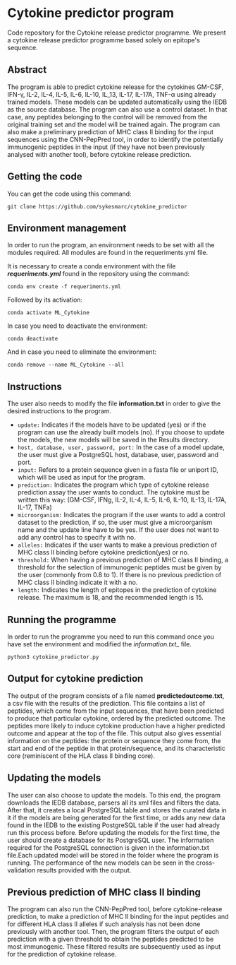 # Cytokine predictor program

Code repository for the Cytokine release predictor programme. We present a cytokine release predictor programme based solely on epitope's sequence. 

## Abstract 

The program is able to predict cytokine release for the cytokines GM-CSF, IFN-γ, IL-2, IL-4, IL-5, IL-6, IL-10, IL_13, IL-17, IL-17A, TNF-α using already trained models. These models can be updated automatically using the IEDB as the source database. The program can also use a control dataset. In that case, any peptides belonging to the control will be removed from the original training set and the model will be trained again. The program can also make a preliminary prediction of MHC class II binding for the input sequences using the CNN-PepPred tool, in order to identify the potentially immunogenic peptides in the input (if they have not been previously analysed with another tool), before cytokine release prediction. 

## Getting the code

You can get the code using this command:

```
git clone https://github.com/sykesmarc/cytokine_predictor
```

## Environment management

In order to run the program, an environment needs to be set with all the modules required. All modules are found in the requeriments.yml file. 

It is necessary to create a conda environment with the file **_requeriments.yml_** found in the repository using the command:
```
conda env create -f requeriments.yml
```
Followed by its activation:
```
conda activate ML_Cytokine
```
In case you need to deactivate the environment:
```
conda deactivate
```
And in case you need to eliminate the environment:
```
conda remove --name ML_Cytokine --all
```
## Instructions

The user also needs to modify the file __information.txt__ in order to give the desired instructions to the program.

- `update:`  Indicates if the models have to be updated (yes) or if the program can use the already built models (no). If you choose to update the models, the new models will be saved in the Results directory. 
- `host, database, user, password, port:` In the case of a model update, the user must give a PostgreSQL host, database, user, password and port. 
- `input:` Refers to a protein sequence given in a fasta file or uniport ID, which will be used as input for the program. 
- `prediction:` Indicates the program which type of cytokine release prediction assay the user wants to conduct. The cytokine must be written this way: (GM-CSF, IFNg, IL-2, IL-4, IL-5, IL-6, IL-10, IL-13, IL-17A, IL-17, TNFa)
- `microorganism:` Indicates the program if the user wants to add a control dataset to the prediction, if so, the user must give a microorganism name and the update line have to be yes. If the user does not want to add any control has to specify it with no.  
- `alleles:` Indicates if the user wants to make a previous prediction of MHC class II binding before cytokine prediction(yes) or no. 
- `threshold:` When having a previous prediction of MHC class II binding, a threshold for the selection of immunogenic peptides must be given by the user (commonly from 0.8 to 1). If there is no previous prediction of MHC class II binding indicate it with a no. 
- `length:` Indicates the length of epitopes in the prediction of cytokine release. The maximum is 18, and the recommended length is 15.


## Running the programme

In order to run the programme you need to run this command once you have set the environment and modified the _information.txt__ file. 

```
python3 cytokine_predictor.py
```

## Output for cytokine prediction

The output of the program consists of a file named __predictedoutcome.txt__, a csv file with the results of the prediction. This file contains a list of peptides, which come from the input sequences, that have been predicted to produce that particular cytokine, ordered by the predicted outcome. The peptides more likely to induce cytokine production have a higher predicted outcome and appear at the top of the file. This output also gives essential information on the peptides: the protein or sequence they come from, the start and end of the peptide in that protein/sequence, and its characteristic core (reminiscent of the HLA class II binding core). 

## Updating the models

The user can also choose to update the models. To this end, the program downloads the IEDB database, parsers all its xml files and filters the data. After that, it creates a local PostgreSQL table and stores the curated data in it if the models are being generated for the first time, or adds any new data found in the IEDB to the existing PostgreSQL table if the user had already run this process before. Before updating the models for the first time, the user should create a database for its PostgreSQL user. The information required for the PostgreSQL connection is given in the information.txt file.Each updated model will be stored in the folder where the program is running. The performance of the new models can be seen in the cross-validation results provided with the output. 

## Previous prediction of MHC class II binding

The program can also run the CNN-PepPred tool, before cytokine-release prediction, to make a prediction of MHC II binding for the input peptides and for different HLA class II alleles if such analysis has not been done previously with another tool. Then, the program filters the output of each prediction with a given threshold to obtain the peptides predicted to be most immunogenic. These filtered results are subsequently used as input for the prediction of cytokine release.  


